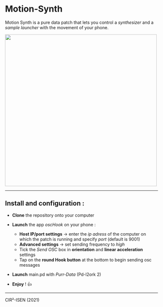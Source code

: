 # Motion-Synth
Motion Synth is a pure data patch that lets you control a *synthesizer* and a *sample launcher* with the movement of your phone.

<img src="https://user-images.githubusercontent.com/60481472/115005905-9d8eae00-9ea8-11eb-859d-1af9154e6c6a.png" width="500">

---

## Install and configuration : 
- **Clone** the repository onto your computer  
  
- **Launch** the app *oscHook* on your phone :
  - **Host IP/port settings** -> enter the *ip adress* of the computer on which the patch is running and specify *port* (default is 9001)
  - **Advanced settings** -> set sending frequency to *high*
  - Tick the *Send OSC* box in **orientation** and **linear acceleration** settings
  - Tap on the **round Hook button** at the bottom to begin sending osc messages   
    
- **Launch** main.pd with *Purr-Data* (Pd-l2ork 2)
- **Enjoy** ! :+1: 

---

CIR²-ISEN (2021)
